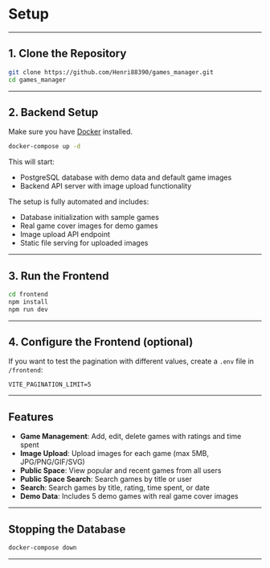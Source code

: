 # Setup

---

## 1. Clone the Repository

```bash
git clone https://github.com/Henri88390/games_manager.git
cd games_manager
```

---

## 2. Backend Setup

Make sure you have [Docker](https://www.docker.com/) installed.

```bash
docker-compose up -d
```

This will start:

- PostgreSQL database with demo data and default game images
- Backend API server with image upload functionality

The setup is fully automated and includes:

- Database initialization with sample games
- Real game cover images for demo games
- Image upload API endpoint
- Static file serving for uploaded images

---

## 3. Run the Frontend

```bash
cd frontend
npm install
npm run dev
```

---

## 4. Configure the Frontend (optional)

If you want to test the pagination with different values, create a `.env` file in `/frontend`:

```
VITE_PAGINATION_LIMIT=5
```

---

## Features

- **Game Management**: Add, edit, delete games with ratings and time spent
- **Image Upload**: Upload images for each game (max 5MB, JPG/PNG/GIF/SVG)
- **Public Space**: View popular and recent games from all users
- **Public Space Search**: Search games by title or user
- **Search**: Search games by title, rating, time spent, or date
- **Demo Data**: Includes 5 demo games with real game cover images

---

## Stopping the Database

```bash
docker-compose down
```

---
